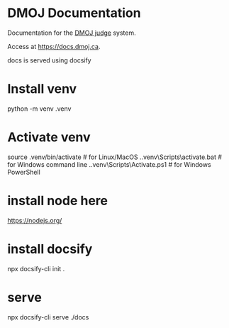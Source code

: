 # DMOJ Documentation

Documentation for the [DMOJ judge](https://github.com/DMOJ/judge-server) system.

Access at <https://docs.dmoj.ca>.

docs is served using docsify

# Install venv
python -m venv .venv

# Activate venv
source .venv/bin/activate # for Linux/MacOS
.\.venv\Scripts\activate.bat # for Windows command line
.\.venv\Scripts\Activate.ps1 # for Windows PowerShell

# install node here
https://nodejs.org/

# install docsify
npx docsify-cli init .

# serve
npx docsify-cli serve ./docs